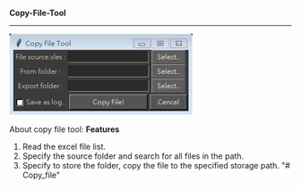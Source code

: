 **Copy-File-Tool**
***
![image](https://github.com/stonetein/Copy_file/blob/master/copyFileTool.png)

About copy file tool:
**Features**
1. Read the excel file list.
2. Specify the source folder and search for all files in the path.
3. Specify to store the folder, copy the file to the specified storage path. "# Copy_file" 
